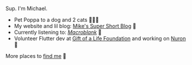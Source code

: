Sup. I'm Michael.

- Pet Poppa to a dog and 2 cats 🐶🐱🐱
- My website and lil blog: [Mike's Super Short Blog](https://michaelraymond.dev/) 📝
- Currently listening to: [_Macroblank_](https://www.youtube.com/@Macroblank) 🌊
- Volunteer Flutter dev at [Gift of a Life Foundation](https://goalfoundation.us/) and working on [Nuron](https://thenuronway.com/) 🧠

More places to [find me](https://www.biodrop.io/mjr2595) 🔗
